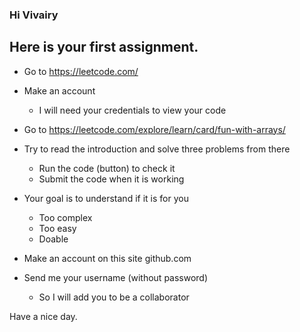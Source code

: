 ### Hi Vivairy

## Here is your first assignment.

- Go to https://leetcode.com/
- Make an account
  - I will need your credentials to view your code
- Go to https://leetcode.com/explore/learn/card/fun-with-arrays/
- Try to read the introduction and solve three problems from there
  - Run the code (button) to check it
  - Submit the code when it is working
- Your goal is to understand if it is for you
  - Too complex
  - Too easy
  - Doable

- Make an account on this site github.com
- Send me your username (without password)
  - So I will add you to be a collaborator

Have a nice day.

